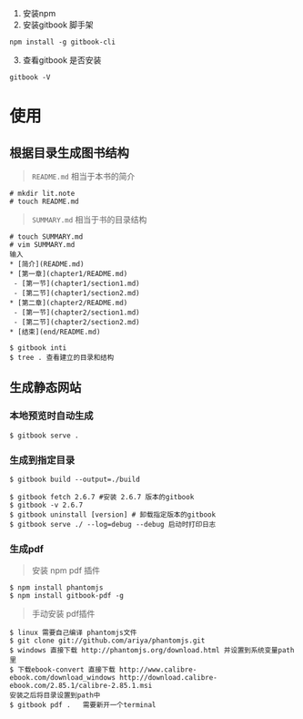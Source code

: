 1. 安装npm 
2. 安装gitbook 脚手架 

```
npm install -g gitbook-cli
```

3. 查看gitbook 是否安装 

```
gitbook -V
```

# 使用
## 根据目录生成图书结构

> `README.md` 相当于本书的简介

```
# mkdir lit.note
# touch README.md
```

> `SUMMARY.md` 相当于书的目录结构

```
# touch SUMMARY.md
# vim SUMMARY.md
输入
* [简介](README.md)
* [第一章](chapter1/README.md)
 - [第一节](chapter1/section1.md)
 - [第二节](chapter1/section2.md)
* [第二章](chapter2/README.md)
 - [第一节](chapter2/section1.md)
 - [第二节](chapter2/section2.md)
* [结束](end/README.md)
```
```
$ gitbook inti
$ tree . 查看建立的目录和结构
```
## 生成静态网站
### 本地预览时自动生成
```
$ gitbook serve .
```
###  生成到指定目录
```
$ gitbook build --output=./build
```
``` 
$ gitbook fetch 2.6.7 #安装 2.6.7 版本的gitbook   
$ gitbook -v 2.6.7 
$ gitbook uninstall [version] # 卸载指定版本的gitbook
$ gitbook serve ./ --log=debug --debug 启动时打印日志
```
### 生成pdf
> 安装 npm pdf 插件
```
$ npm install phantomjs
$ npm install gitbook-pdf -g
```
> 手动安装 pdf插件
```
$ linux 需要自己编译 phantomjs文件
$ git clone git://github.com/ariya/phantomjs.git
$ windows 直接下载 http://phantomjs.org/download.html 并设置到系统变量path里
$ 下载ebook-convert 直接下载 http://www.calibre-ebook.com/download_windows http://download.calibre-ebook.com/2.85.1/calibre-2.85.1.msi
安装之后将目录设置到path中
$ gitbook pdf .   需要新开一个terminal
```




